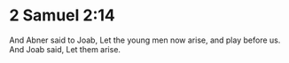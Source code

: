 # 2 Samuel 2:14

And Abner said to Joab, Let the young men now arise, and play before us. And Joab said, Let them arise.
